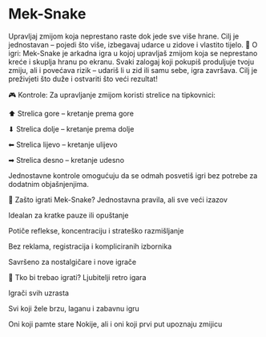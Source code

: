 # Mek-Snake
Upravljaj zmijom koja neprestano raste dok jede sve više hrane. Cilj je jednostavan – pojedi što više, izbegavaj udarce u zidove i vlastito tijelo.
🐍 O igri:
Mek-Snake je arkadna igra u kojoj upravljaš zmijom koja se neprestano kreće i skuplja hranu po ekranu. Svaki zalogaj koji pokupiš produljuje tvoju zmiju, ali i povećava rizik – udariš li u zid ili samu sebe, igra završava. Cilj je preživjeti što duže i ostvariti što veći rezultat!

🎮 Kontrole:
Za upravljanje zmijom koristi strelice na tipkovnici:

⬆ Strelica gore – kretanje prema gore

⬇ Strelica dolje – kretanje prema dolje

⬅ Strelica lijevo – kretanje ulijevo

➡ Strelica desno – kretanje udesno

Jednostavne kontrole omogućuju da se odmah posvetiš igri bez potrebe za dodatnim objašnjenjima.

🧠 Zašto igrati Mek-Snake?
Jednostavna pravila, ali sve veći izazov

Idealan za kratke pauze ili opuštanje

Potiče reflekse, koncentraciju i strateško razmišljanje

Bez reklama, registracija i kompliciranih izbornika

Savršeno za nostalgičare i nove igrače

👾 Tko bi trebao igrati?
Ljubitelji retro igara

Igrači svih uzrasta

Svi koji žele brzu, laganu i zabavnu igru

Oni koji pamte stare Nokije, ali i oni koji prvi put upoznaju zmijicu

